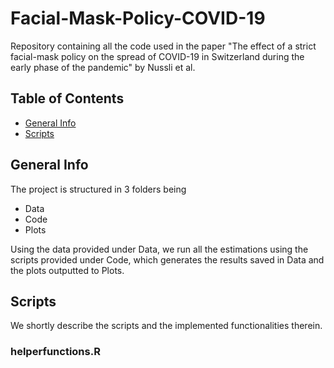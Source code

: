 # Facial-Mask-Policy-COVID-19
Repository containing all the code used in the paper "The effect of a strict facial-mask policy on the spread of COVID-19 in Switzerland during the early phase of the pandemic" by Nussli et al.

## Table of Contents
* [General Info](#general-info)
* [Scripts](#scripts)

## General Info
The project is structured in 3 folders being 
* Data
* Code
* Plots

Using the data provided under Data, we run all the estimations using the scripts provided under Code, which generates the results saved in Data and the
plots outputted to Plots.

## Scripts
We shortly describe the scripts and the implemented functionalities therein.
### helperfunctions.R

